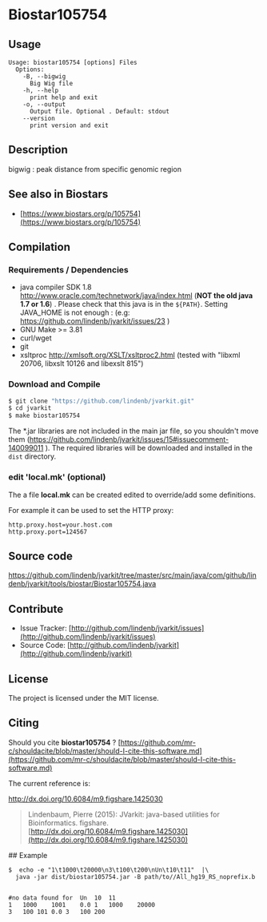 # Biostar105754


## Usage

```
Usage: biostar105754 [options] Files
  Options:
    -B, --bigwig
      Big Wig file
    -h, --help
      print help and exit
    -o, --output
      Output file. Optional . Default: stdout
    --version
      print version and exit

```


## Description

bigwig : peak distance from specific genomic region


## See also in Biostars

 * [https://www.biostars.org/p/105754](https://www.biostars.org/p/105754)


## Compilation

### Requirements / Dependencies

* java compiler SDK 1.8 http://www.oracle.com/technetwork/java/index.html (**NOT the old java 1.7 or 1.6**) . Please check that this java is in the `${PATH}`. Setting JAVA_HOME is not enough : (e.g: https://github.com/lindenb/jvarkit/issues/23 )
* GNU Make >= 3.81
* curl/wget
* git
* xsltproc http://xmlsoft.org/XSLT/xsltproc2.html (tested with "libxml 20706, libxslt 10126 and libexslt 815")


### Download and Compile

```bash
$ git clone "https://github.com/lindenb/jvarkit.git"
$ cd jvarkit
$ make biostar105754
```

The *.jar libraries are not included in the main jar file, so you shouldn't move them (https://github.com/lindenb/jvarkit/issues/15#issuecomment-140099011 ).
The required libraries will be downloaded and installed in the `dist` directory.

### edit 'local.mk' (optional)

The a file **local.mk** can be created edited to override/add some definitions.

For example it can be used to set the HTTP proxy:

```
http.proxy.host=your.host.com
http.proxy.port=124567
```
## Source code 

[https://github.com/lindenb/jvarkit/tree/master/src/main/java/com/github/lindenb/jvarkit/tools/biostar/Biostar105754.java
](https://github.com/lindenb/jvarkit/tree/master/src/main/java/com/github/lindenb/jvarkit/tools/biostar/Biostar105754.java
)
## Contribute

- Issue Tracker: [http://github.com/lindenb/jvarkit/issues](http://github.com/lindenb/jvarkit/issues)
- Source Code: [http://github.com/lindenb/jvarkit](http://github.com/lindenb/jvarkit)

## License

The project is licensed under the MIT license.

## Citing

Should you cite **biostar105754** ? [https://github.com/mr-c/shouldacite/blob/master/should-I-cite-this-software.md](https://github.com/mr-c/shouldacite/blob/master/should-I-cite-this-software.md)

The current reference is:

http://dx.doi.org/10.6084/m9.figshare.1425030

> Lindenbaum, Pierre (2015): JVarkit: java-based utilities for Bioinformatics. figshare.
> [http://dx.doi.org/10.6084/m9.figshare.1425030](http://dx.doi.org/10.6084/m9.figshare.1425030)


## Example

```
$  echo -e "1\t1000\t20000\n3\t100\t200\nUn\t10\t11"  |\
  java -jar dist/biostar105754.jar -B path/to//All_hg19_RS_noprefix.b


#no data found for	Un	10	11
1	1000	1001	0.0	1	1000	20000
3	100	101	0.0	3	100	200
```


